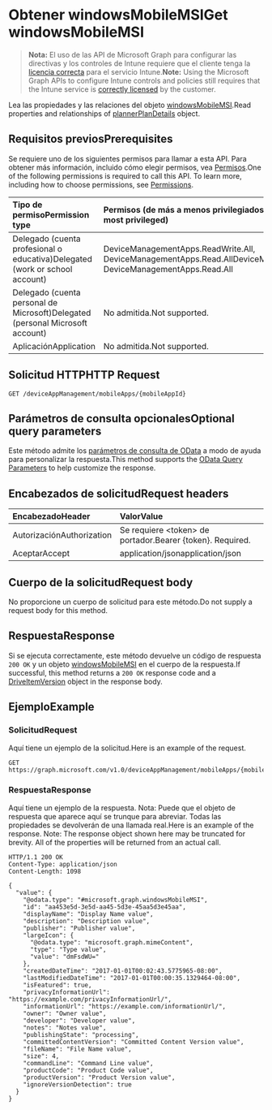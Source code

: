 # <a name="get-windowsmobilemsi"></a><span data-ttu-id="9675c-101">Obtener windowsMobileMSI</span><span class="sxs-lookup"><span data-stu-id="9675c-101">Get windowsMobileMSI</span></span>

> <span data-ttu-id="9675c-102">**Nota:** El uso de las API de Microsoft Graph para configurar las directivas y los controles de Intune requiere que el cliente tenga la [licencia correcta](https://go.microsoft.com/fwlink/?linkid=839381) para el servicio Intune.</span><span class="sxs-lookup"><span data-stu-id="9675c-102">**Note:** Using the Microsoft Graph APIs to configure Intune controls and policies still requires that the Intune service is [correctly licensed](https://go.microsoft.com/fwlink/?linkid=839381) by the customer.</span></span>

<span data-ttu-id="9675c-103">Lea las propiedades y las relaciones del objeto [windowsMobileMSI](../resources/intune_apps_windowsmobilemsi.md).</span><span class="sxs-lookup"><span data-stu-id="9675c-103">Read properties and relationships of [plannerPlanDetails](../resources/intune_apps_windowsmobilemsi.md) object.</span></span>
## <a name="prerequisites"></a><span data-ttu-id="9675c-104">Requisitos previos</span><span class="sxs-lookup"><span data-stu-id="9675c-104">Prerequisites</span></span>
<span data-ttu-id="9675c-p101">Se requiere uno de los siguientes permisos para llamar a esta API. Para obtener más información, incluido cómo elegir permisos, vea [Permisos](../../../concepts/permissions_reference.md).</span><span class="sxs-lookup"><span data-stu-id="9675c-p101">One of the following permissions is required to call this API. To learn more, including how to choose permissions, see [Permissions](../../../concepts/permissions_reference.md).</span></span>

|<span data-ttu-id="9675c-107">Tipo de permiso</span><span class="sxs-lookup"><span data-stu-id="9675c-107">Permission type</span></span>|<span data-ttu-id="9675c-108">Permisos (de más a menos privilegiados)</span><span class="sxs-lookup"><span data-stu-id="9675c-108">Permissions (from least to most privileged)</span></span>|
|:---|:---|
|<span data-ttu-id="9675c-109">Delegado (cuenta profesional o educativa)</span><span class="sxs-lookup"><span data-stu-id="9675c-109">Delegated (work or school account)</span></span>|<span data-ttu-id="9675c-110">DeviceManagementApps.ReadWrite.All, DeviceManagementApps.Read.All</span><span class="sxs-lookup"><span data-stu-id="9675c-110">DeviceManagementApps.ReadWrite.All, DeviceManagementApps.Read.All</span></span>|
|<span data-ttu-id="9675c-111">Delegado (cuenta personal de Microsoft)</span><span class="sxs-lookup"><span data-stu-id="9675c-111">Delegated (personal Microsoft account)</span></span>|<span data-ttu-id="9675c-112">No admitida.</span><span class="sxs-lookup"><span data-stu-id="9675c-112">Not supported.</span></span>|
|<span data-ttu-id="9675c-113">Aplicación</span><span class="sxs-lookup"><span data-stu-id="9675c-113">Application</span></span>|<span data-ttu-id="9675c-114">No admitida.</span><span class="sxs-lookup"><span data-stu-id="9675c-114">Not supported.</span></span>|

## <a name="http-request"></a><span data-ttu-id="9675c-115">Solicitud HTTP</span><span class="sxs-lookup"><span data-stu-id="9675c-115">HTTP Request</span></span>
<!-- {
  "blockType": "ignored"
}
-->
``` http
GET /deviceAppManagement/mobileApps/{mobileAppId}
```

## <a name="optional-query-parameters"></a><span data-ttu-id="9675c-116">Parámetros de consulta opcionales</span><span class="sxs-lookup"><span data-stu-id="9675c-116">Optional query parameters</span></span>
<span data-ttu-id="9675c-117">Este método admite los [parámetros de consulta de OData](https://developer.microsoft.com/es-ES/graph/docs/overview/query_parameters) a modo de ayuda para personalizar la respuesta.</span><span class="sxs-lookup"><span data-stu-id="9675c-117">This method supports the [OData Query Parameters](https://developer.microsoft.com/es-ES/graph/docs/overview/query_parameters) to help customize the response.</span></span>
## <a name="request-headers"></a><span data-ttu-id="9675c-118">Encabezados de solicitud</span><span class="sxs-lookup"><span data-stu-id="9675c-118">Request headers</span></span>
|<span data-ttu-id="9675c-119">Encabezado</span><span class="sxs-lookup"><span data-stu-id="9675c-119">Header</span></span>|<span data-ttu-id="9675c-120">Valor</span><span class="sxs-lookup"><span data-stu-id="9675c-120">Value</span></span>|
|:---|:---|
|<span data-ttu-id="9675c-121">Autorización</span><span class="sxs-lookup"><span data-stu-id="9675c-121">Authorization</span></span>|<span data-ttu-id="9675c-122">Se requiere &lt;token&gt; de portador.</span><span class="sxs-lookup"><span data-stu-id="9675c-122">Bearer {token}. Required.</span></span>|
|<span data-ttu-id="9675c-123">Aceptar</span><span class="sxs-lookup"><span data-stu-id="9675c-123">Accept</span></span>|<span data-ttu-id="9675c-124">application/json</span><span class="sxs-lookup"><span data-stu-id="9675c-124">application/json</span></span>|

## <a name="request-body"></a><span data-ttu-id="9675c-125">Cuerpo de la solicitud</span><span class="sxs-lookup"><span data-stu-id="9675c-125">Request body</span></span>
<span data-ttu-id="9675c-126">No proporcione un cuerpo de solicitud para este método.</span><span class="sxs-lookup"><span data-stu-id="9675c-126">Do not supply a request body for this method.</span></span>

## <a name="response"></a><span data-ttu-id="9675c-127">Respuesta</span><span class="sxs-lookup"><span data-stu-id="9675c-127">Response</span></span>
<span data-ttu-id="9675c-128">Si se ejecuta correctamente, este método devuelve un código de respuesta `200 OK` y un objeto [windowsMobileMSI](../resources/intune_apps_windowsmobilemsi.md) en el cuerpo de la respuesta.</span><span class="sxs-lookup"><span data-stu-id="9675c-128">If successful, this method returns a `200 OK` response code and a [DriveItemVersion](../resources/intune_apps_windowsmobilemsi.md) object in the response body.</span></span>

## <a name="example"></a><span data-ttu-id="9675c-129">Ejemplo</span><span class="sxs-lookup"><span data-stu-id="9675c-129">Example</span></span>
### <a name="request"></a><span data-ttu-id="9675c-130">Solicitud</span><span class="sxs-lookup"><span data-stu-id="9675c-130">Request</span></span>
<span data-ttu-id="9675c-131">Aquí tiene un ejemplo de la solicitud.</span><span class="sxs-lookup"><span data-stu-id="9675c-131">Here is an example of the request.</span></span>
``` http
GET https://graph.microsoft.com/v1.0/deviceAppManagement/mobileApps/{mobileAppId}
```

### <a name="response"></a><span data-ttu-id="9675c-132">Respuesta</span><span class="sxs-lookup"><span data-stu-id="9675c-132">Response</span></span>
<span data-ttu-id="9675c-p102">Aquí tiene un ejemplo de la respuesta. Nota: Puede que el objeto de respuesta que aparece aquí se trunque para abreviar. Todas las propiedades se devolverán de una llamada real.</span><span class="sxs-lookup"><span data-stu-id="9675c-p102">Here is an example of the response. Note: The response object shown here may be truncated for brevity. All of the properties will be returned from an actual call.</span></span>
``` http
HTTP/1.1 200 OK
Content-Type: application/json
Content-Length: 1098

{
  "value": {
    "@odata.type": "#microsoft.graph.windowsMobileMSI",
    "id": "aa453e5d-3e5d-aa45-5d3e-45aa5d3e45aa",
    "displayName": "Display Name value",
    "description": "Description value",
    "publisher": "Publisher value",
    "largeIcon": {
      "@odata.type": "microsoft.graph.mimeContent",
      "type": "Type value",
      "value": "dmFsdWU="
    },
    "createdDateTime": "2017-01-01T00:02:43.5775965-08:00",
    "lastModifiedDateTime": "2017-01-01T00:00:35.1329464-08:00",
    "isFeatured": true,
    "privacyInformationUrl": "https://example.com/privacyInformationUrl/",
    "informationUrl": "https://example.com/informationUrl/",
    "owner": "Owner value",
    "developer": "Developer value",
    "notes": "Notes value",
    "publishingState": "processing",
    "committedContentVersion": "Committed Content Version value",
    "fileName": "File Name value",
    "size": 4,
    "commandLine": "Command Line value",
    "productCode": "Product Code value",
    "productVersion": "Product Version value",
    "ignoreVersionDetection": true
  }
}
```




